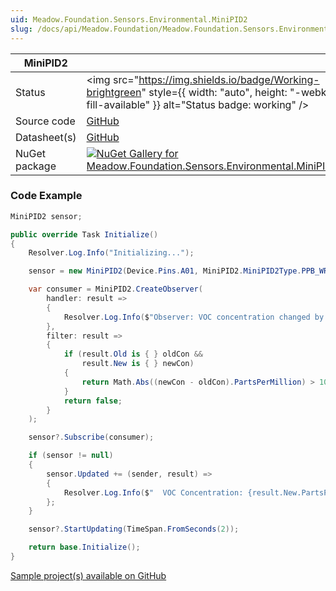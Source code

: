```yaml
---
uid: Meadow.Foundation.Sensors.Environmental.MiniPID2
slug: /docs/api/Meadow.Foundation/Meadow.Foundation.Sensors.Environmental.MiniPID2
---
```


| MiniPID2 | |
|--------|--------|
| Status | <img src="https://img.shields.io/badge/Working-brightgreen" style={{ width: "auto", height: "-webkit-fill-available" }} alt="Status badge: working" /> |
| Source code | [GitHub](https://github.com/WildernessLabs/Meadow.Foundation/tree/main/Source/Meadow.Foundation.Peripherals/Sensors.Environmental.MiniPID2) |
| Datasheet(s) | [GitHub](https://github.com/WildernessLabs/Meadow.Foundation/tree/main/Source/Meadow.Foundation.Peripherals/Sensors.Environmental.MiniPID2/Datasheet) |
| NuGet package | <a href="https://www.nuget.org/packages/Meadow.Foundation.Sensors.Environmental.MiniPID2/" target="_blank"><img src="https://img.shields.io/nuget/v/Meadow.Foundation.Sensors.Environmental.MiniPID2.svg?label=Meadow.Foundation.Sensors.Environmental.MiniPID2" alt="NuGet Gallery for Meadow.Foundation.Sensors.Environmental.MiniPID2" /></a> |

### Code Example

```csharp
MiniPID2 sensor;

public override Task Initialize()
{
    Resolver.Log.Info("Initializing...");

    sensor = new MiniPID2(Device.Pins.A01, MiniPID2.MiniPID2Type.PPB_WR);

    var consumer = MiniPID2.CreateObserver(
        handler: result =>
        {
            Resolver.Log.Info($"Observer: VOC concentration changed by threshold; new: {result.New.PartsPerBillion:N1}ppm");
        },
        filter: result =>
        {
            if (result.Old is { } oldCon &&
                result.New is { } newCon)
            {
                return Math.Abs((newCon - oldCon).PartsPerMillion) > 10;
            }
            return false;
        }
    );

    sensor?.Subscribe(consumer);

    if (sensor != null)
    {
        sensor.Updated += (sender, result) =>
        {
            Resolver.Log.Info($"  VOC Concentration: {result.New.PartsPerMillion:N1}ppm");
        };
    }

    sensor?.StartUpdating(TimeSpan.FromSeconds(2));

    return base.Initialize();
}

```

[Sample project(s) available on GitHub](https://github.com/WildernessLabs/Meadow.Foundation/tree/main/Source/Meadow.Foundation.Peripherals/Sensors.Environmental.MiniPID2/Samples/MiniPID2_Sample)

